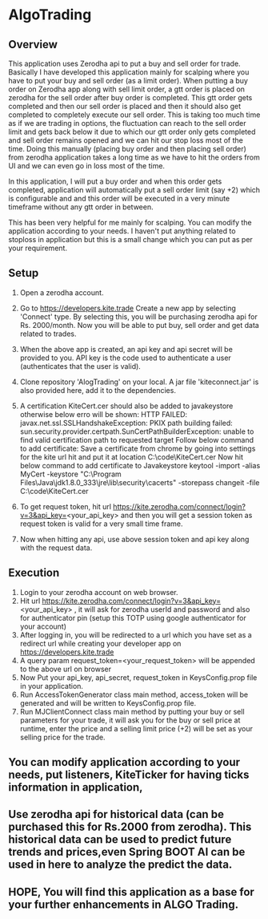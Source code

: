 # AlgoTrading
## Overview

This application uses Zerodha api to put a buy and sell order for trade.
Basically I have developed this application mainly for scalping where you have to 
put your buy and sell order (as a limit order). 
When putting a buy order on Zerodha app along with sell limit order, a gtt order is placed on zerodha for the
sell order after buy order is completed. This gtt order gets completed and then our sell order is placed 
and then it should also get completed to completely execute our sell order.
This is taking too much time as if we are trading in options, the fluctuation can reach to the sell order limit and gets
back below it due to which our gtt order only gets completed and sell order remains opened and we can hit our stop loss most
of the time.
Doing this manually (placing buy order and then placing sell order) from zerodha application takes a long time as we have to
hit the orders from UI and we can even go in loss most of the time.

In this application, I will put a buy order and when this order gets completed, application will automatically put a sell order
limit (say +2) which is configurable and and this order will be executed in a very minute timeframe without any gtt order in between.

This has been very helpful for me mainly for scalping.
You can modify the application according to your needs. 
I haven't put anything related to stoploss in application but this is a small change which you can put as per your requirement.

## Setup
1. Open a zerodha account.

2. Go to https://developers.kite.trade 
   Create a new app by selecting 'Connect' type. By selecting this, you will be purchasing zerodha api for Rs. 2000/month.
   Now you will be able to put buy, sell order and get data related to trades.

3. When the above app is created, an api key and api secret will be provided to you. 
   API key is the code used to authenticate a user (authenticates that the user is valid).

4. Clone repository 'AlogTrading' on your local. A jar file 'kiteconnect.jar' is also provided here, add it to the dependencies.

5. A certification KiteCert.cer should also be added to javakeystore otherwise below erro will be shown:
   HTTP FAILED: javax.net.ssl.SSLHandshakeException: PKIX path building failed: sun.security.provider.certpath.SunCertPathBuilderException:
   unable to find valid certification path to requested target
   Follow below command to add certificate:
   Save a certificate from chrome by going into settings for the kite url hit and put it at location C:\code\KiteCert.cer
   Now hit below command to add certificate to Javakeystore
   keytool -import -alias MyCert -keystore "C:\Program Files\Java\jdk1.8.0_333\jre\lib\security\cacerts" -storepass changeit -file C:\code\KiteCert.cer

6. To get request token, hit url https://kite.zerodha.com/connect/login?v=3&api_key=<your_api_key>
   and then you will get a session token as request token is valid for a very small time frame.

7. Now when hitting any api, use above session token and api key along with the request data.

## Execution

1. Login to your zerodha account on web browser.
2. Hit url https://kite.zerodha.com/connect/login?v=3&api_key=<your_api_key> , it will ask for zerodha userId and password
   and also for authenticator pin (setup this TOTP using google authenticator for your account)
3. After logging in, you will be redirected to a url which you have set as a redirect url
   while creating your developer app on https://developers.kite.trade
4. A query param request_token=<your_request_token> will be appended to the above url on browser
5. Now Put your api_key, api_secret, request_token in KeysConfig.prop file in your application.
6. Run AccessTokenGenerator class main method, access_token will be generated and will be written to KeysConfig.prop file.
7. Run MJClientConnect class main method by putting your buy or sell parameters for your trade, it will ask you
   for the buy or sell price at runtime, enter the price and a selling limit price (+2) will be set as your selling
   price for the trade.

## You can modify application according to your needs, put listeners, KiteTicker for having ticks information in application,
## Use zerodha api for historical data (can be purchased this for Rs.2000 from zerodha). This historical data can be used to predict future trends and prices,even Spring BOOT AI can be used in here to analyze the predict the data.
## HOPE, You will find this application as a base for your further enhancements in ALGO Trading.



